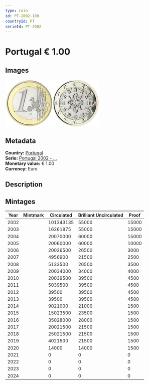 ```yaml
---
type: coin
id: PT-2002-100
countryId: PT
serieId: PT-2002
---
```


# Portugal € 1.00

## Images

<img src="../../../Images/common-2002-100.webp" height="150" alt="Front image"><img src="Images/portugal-2002-100.webp" height="150" alt="Back image">

## Metadata

**Country:** [Portugal](../index.md)\
**Serie:** [Portugal 2002 - ...](index.md)\
**Monetary value:** € 1.00\
**Currency:** Euro

## Description

## Mintages

| Year | Mintmark | Circulated | Brilliant Uncirculated | Proof |
| ---- | -------- | ---------- | ---------------------- | ----- |
| 2002 |          | 101343135  | 55000                  | 15000 |
| 2003 |          | 16261875   | 55000                  | 15000 |
| 2004 |          | 20070000   | 60000                  | 15000 |
| 2005 |          | 20060000   | 60000                  | 10000 |
| 2006 |          | 20026500   | 26500                  | 3000  |
| 2007 |          | 4956900    | 21500                  | 2500  |
| 2008 |          | 5133500    | 26500                  | 3500  |
| 2009 |          | 20034000   | 34000                  | 4000  |
| 2010 |          | 20039500   | 39500                  | 4500  |
| 2011 |          | 5039500    | 39500                  | 4500  |
| 2012 |          | 39500      | 39500                  | 4500  |
| 2013 |          | 39500      | 39500                  | 4500  |
| 2014 |          | 9021000    | 21000                  | 1500  |
| 2015 |          | 15023500   | 23500                  | 1500  |
| 2016 |          | 35028000   | 28000                  | 1500  |
| 2017 |          | 20021500   | 21500                  | 1500  |
| 2018 |          | 25021500   | 21500                  | 1500  |
| 2019 |          | 4021500    | 21500                  | 1500  |
| 2020 |          | 14000      | 14000                  | 1500  |
| 2021 |          | 0          | 0                      | 0     |
| 2022 |          | 0          | 0                      | 0     |
| 2023 |          | 0          | 0                      | 0     |
| 2024 |          | 0          | 0                      | 0     |
